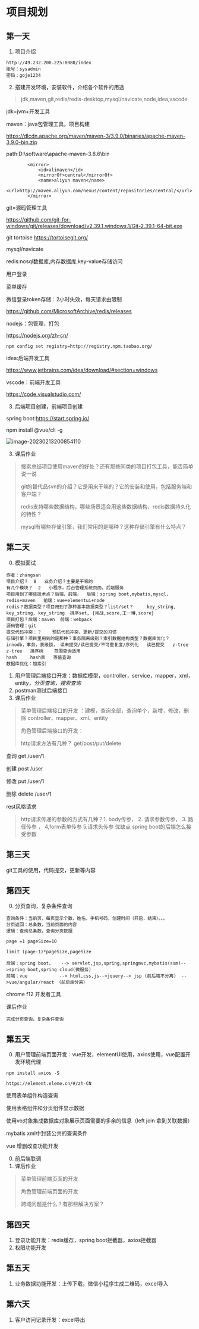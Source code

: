 # 项目规划

## 第一天

1. 项目介绍

```
http://49.232.200.225:8080/index
账号：sysadmin
密码：goje1234
```

2. 搭建开发环境，安装软件，介绍各个软件的用途

> jdk,maven,git,redis/redis-desktop,mysql/navicate,node,idea,vscode

jdk=jvm+开发工具

maven：java包管理工具，项目构建

https://dlcdn.apache.org/maven/maven-3/3.9.0/binaries/apache-maven-3.9.0-bin.zip

path:D:\software\apache-maven-3.8.6\bin

```
		<mirror>
			<id>alimaven</id>
			<mirrorOf>central</mirrorOf>
			<name>aliyun maven</name>
			<url>http://maven.aliyun.com/nexus/content/repositories/central/</url>
		</mirror>
```



git=源码管理工具 

https://github.com/git-for-windows/git/releases/download/v2.39.1.windows.1/Git-2.39.1-64-bit.exe

git tortoise https://tortoisegit.org/

mysql/navicate

redis:nosql数据库,内存数据库,key-value存储访问

用户登录

菜单缓存

微信登录token存储：2小时失效，每天请求由限制

https://github.com/MicrosoftArchive/redis/releases

nodejs：包管理，打包

https://nodejs.org/zh-cn/

```
npm config set registry=http://registry.npm.taobao.org/
```



idea:后端开发工具

https://www.jetbrains.com/idea/download/#section=windows

vscode：前端开发工具

https://code.visualstudio.com/

3. 后端项目创建，前端项目创建

spring boot:https://start.spring.io/

npm install @vue/cli -g



![image-20230213200854110](C:\Users\25314\AppData\Roaming\Typora\typora-user-images\image-20230213200854110.png)



3. 课后作业

> 搜索总结项目使用maven的好处？还有那些同类的项目打包工具，能否简单说一说
>
> git的替代品svn的介绍？它是用来干嘛的？它的安装和使用，包括服务端和客户端？
>
> redis支持哪些数据结构，哪些场景适合用这些数据结构，redis数据持久化的特性？
>
> mysql有哪些存储引擎，我们常用的是哪种？这种存储引擎有什么特点？



## 第二天

0. 模拟面试

```
作者：zhangsan
项目介绍？  8   业务介绍？主要是干嘛的
有几个模块？  2   小程序，后台管理系统页面，后端服务
项目用到了哪些技术点？后端，前端，  后端：spring boot,mybatis,mysql，redis+maven   前端：vue+elementui+node
redis？数据类型？项目用到了那种基本数据类型？list/set？     key_string, key_string, key_string  排序set, {肖战,score,王一博,score}
项目打包？后端：maven  前端：webpack
源码管理：git
提交代码冲突：？    预防代码冲突，更新/提交的习惯
存储引擎？项目里用到的是那种？事务隔离级别？索引数据结构类型？数据库优化？   innodb，事务，表级锁， 读未提交/读已提交/不可重复度/序列化   读已提交   z-tree     
z-tree   排序树    范围查询适用   
hash     hash表   等值查询        
数据库优化：加索引
```

1. 用户管理后端接口开发：数据库模型，controller，service，mapper，xml，entity，*分页查询，搜索查询*
2. postman测试后端接口
3. 课后作业

> 菜单管理后端接口的开发 ：建模，查询全部，查询单个，新增，修改，删除  controller、mapper、xml、entity
>
> 角色管理后端接口的开发：
>
> http请求方法有几种？ get/post/put/delete

查询  get    /user/1

创建 post   /user    

修改 put     /user/1

删除 delete   /user/1

rest风格请求



> http请求传递的参数的方式有几种？1.  body传参， 2.  请求参数传参，  3. 路径传参 ，  4,form表单传参   5.请求头传参     优缺点      spring boot的后端怎么接受参数

## 第三天

git工具的使用，代码提交，更新等内容



## 第四天

0. 分页查询，复杂条件查询

```
查询条件：当前页，每页显示个数，姓名，手机号码，创建时间（开启，结束）。。。
分页返回：总条数，当前页面的内容
逻辑：查询总条数，查询分页数据
```

```
page =1 pageSize=10

limit (page-1)*pageSize,pageSize
```

```
后端：spring boot，   --> servlet,jsp,spring,springmvc,mybatis(ssm)-->spring boot,spring cloud(微服务)
前端：vue            --> html,css,js-->jquery--> jsp (前后端不分离)  -->vue/angular/react （前后端分离）
```

chrome  f12 开发者工具

课后作业

```
完成分页查询，复杂条件查询
```



## 第五天





0. 用户管理前端页面开发：vue开发，elementUI使用，axios使用，vue配置开发环境代理

```
npm install axios -S
```

```
https://element.eleme.cn/#/zh-CN
```

使用表单组件构造查询

使用表格组件和分页组件显示数据

使用vo对象集成数据库对象展示页面需要的多余的信息（left join 拿到关联数据）

mybatis xml中封装公共的查询条件

vue 增删改查功能开发



0. 前后端联调
1. 课后作业

> 菜单管理前端页面的开发
>
> 角色管理前端页面的开发
>
> 跨域问题是什么？有那些解决方案？

## 第四天

1. 登录功能开发：redis缓存，spring boot拦截器，axios拦截器
2. 权限功能开发

## 第五天

1. 业务数据功能开发：上传下载，微信小程序生成二维码，excel导入

## 第六天

1. 客户访问记录开发：excel导出

